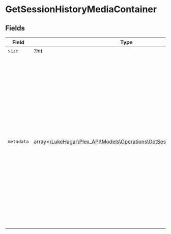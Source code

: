 # GetSessionHistoryMediaContainer


## Fields

| Field                                                                                                                                                                                                                                                                                                                                                                                                                                                                                                                                                                                                                                                                                          | Type                                                                                                                                                                                                                                                                                                                                                                                                                                                                                                                                                                                                                                                                                           | Required                                                                                                                                                                                                                                                                                                                                                                                                                                                                                                                                                                                                                                                                                       | Description                                                                                                                                                                                                                                                                                                                                                                                                                                                                                                                                                                                                                                                                                    | Example                                                                                                                                                                                                                                                                                                                                                                                                                                                                                                                                                                                                                                                                                        |
| ---------------------------------------------------------------------------------------------------------------------------------------------------------------------------------------------------------------------------------------------------------------------------------------------------------------------------------------------------------------------------------------------------------------------------------------------------------------------------------------------------------------------------------------------------------------------------------------------------------------------------------------------------------------------------------------------- | ---------------------------------------------------------------------------------------------------------------------------------------------------------------------------------------------------------------------------------------------------------------------------------------------------------------------------------------------------------------------------------------------------------------------------------------------------------------------------------------------------------------------------------------------------------------------------------------------------------------------------------------------------------------------------------------------- | ---------------------------------------------------------------------------------------------------------------------------------------------------------------------------------------------------------------------------------------------------------------------------------------------------------------------------------------------------------------------------------------------------------------------------------------------------------------------------------------------------------------------------------------------------------------------------------------------------------------------------------------------------------------------------------------------- | ---------------------------------------------------------------------------------------------------------------------------------------------------------------------------------------------------------------------------------------------------------------------------------------------------------------------------------------------------------------------------------------------------------------------------------------------------------------------------------------------------------------------------------------------------------------------------------------------------------------------------------------------------------------------------------------------- | ---------------------------------------------------------------------------------------------------------------------------------------------------------------------------------------------------------------------------------------------------------------------------------------------------------------------------------------------------------------------------------------------------------------------------------------------------------------------------------------------------------------------------------------------------------------------------------------------------------------------------------------------------------------------------------------------- |
| `size`                                                                                                                                                                                                                                                                                                                                                                                                                                                                                                                                                                                                                                                                                         | *?int*                                                                                                                                                                                                                                                                                                                                                                                                                                                                                                                                                                                                                                                                                         | :heavy_minus_sign:                                                                                                                                                                                                                                                                                                                                                                                                                                                                                                                                                                                                                                                                             | N/A                                                                                                                                                                                                                                                                                                                                                                                                                                                                                                                                                                                                                                                                                            | 10855                                                                                                                                                                                                                                                                                                                                                                                                                                                                                                                                                                                                                                                                                          |
| `metadata`                                                                                                                                                                                                                                                                                                                                                                                                                                                                                                                                                                                                                                                                                     | array<[\LukeHagar\Plex_API\Models\Operations\GetSessionHistoryMetadata](../../Models/Operations/GetSessionHistoryMetadata.md)>                                                                                                                                                                                                                                                                                                                                                                                                                                                                                                                                                                 | :heavy_minus_sign:                                                                                                                                                                                                                                                                                                                                                                                                                                                                                                                                                                                                                                                                             | N/A                                                                                                                                                                                                                                                                                                                                                                                                                                                                                                                                                                                                                                                                                            | [<br/>{<br/>"historyKey": "/status/sessions/history/1",<br/>"key": "/library/metadata/32171",<br/>"ratingKey": "32171",<br/>"librarySectionID": "2",<br/>"parentKey": "/library/metadata/32170",<br/>"grandparentKey": "/library/metadata/32132",<br/>"title": "The Noise That Blue Makes",<br/>"grandparentTitle": "Taskmaster",<br/>"type": "episode",<br/>"thumb": "/library/metadata/32171/thumb/-1",<br/>"parentThumb": "/library/metadata/32170/thumb/1654134301",<br/>"grandparentThumb": "/library/metadata/32132/thumb/1703933346",<br/>"grandparentArt": "/library/metadata/32132/art/1703933346",<br/>"index": 1,<br/>"parentIndex": 13,<br/>"originallyAvailableAt": "2022-04-14T00:00:00Z",<br/>"viewedAt": 1654139223,<br/>"accountID": 1,<br/>"deviceID": 5<br/>}<br/>] |